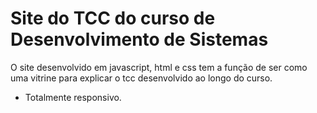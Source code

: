# Site do TCC do curso de Desenvolvimento de Sistemas
O site desenvolvido em javascript, html e css tem a função de ser como uma vitrine para explicar o tcc desenvolvido ao longo do curso.
- Totalmente responsivo.
